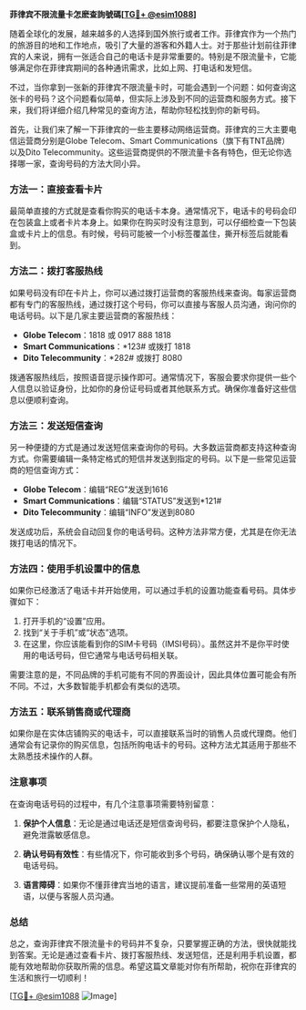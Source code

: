 **菲律宾不限流量卡怎麽查詢號碼[[TG💪+ @esim1088](https://t.me/s/esim1088)]**

随着全球化的发展，越来越多的人选择到国外旅行或者工作。菲律宾作为一个热门的旅游目的地和工作地点，吸引了大量的游客和外籍人士。对于那些计划前往菲律宾的人来说，拥有一张适合自己的电话卡是非常重要的。特别是不限流量卡，它能够满足你在菲律宾期间的各种通讯需求，比如上网、打电话和发短信。

不过，当你拿到一张新的菲律宾不限流量卡时，可能会遇到一个问题：如何查询这张卡的号码？这个问题看似简单，但实际上涉及到不同的运营商和服务方式。接下来，我们将详细介绍几种常见的查询方法，帮助你轻松找到你的新号码。

首先，让我们来了解一下菲律宾的一些主要移动网络运营商。菲律宾的三大主要电信运营商分别是Globe Telecom、Smart Communications（旗下有TNT品牌）以及Dito Telecommunity。这些运营商提供的不限流量卡各有特色，但无论你选择哪一家，查询号码的方法大同小异。

### 方法一：直接查看卡片

最简单直接的方式就是查看你购买的电话卡本身。通常情况下，电话卡的号码会印在包装盒上或者卡片本身上。如果你在购买时没有注意到，可以仔细检查一下包装盒或卡片上的信息。有时候，号码可能被一个小标签覆盖住，撕开标签后就能看到。

### 方法二：拨打客服热线

如果号码没有印在卡片上，你可以通过拨打运营商的客服热线来查询。每家运营商都有专门的客服热线，通过拨打这个号码，你可以直接与客服人员沟通，询问你的电话号码。以下是几家主要运营商的客服热线：

- **Globe Telecom**：1818 或 0917 888 1818  
- **Smart Communications**：*123# 或拨打 1818  
- **Dito Telecommunity**：*282# 或拨打 8080  

拨通客服热线后，按照语音提示操作即可。通常情况下，客服会要求你提供一些个人信息以验证身份，比如你的身份证号码或者其他联系方式。确保你准备好这些信息以便顺利查询。

### 方法三：发送短信查询

另一种便捷的方式是通过发送短信来查询你的号码。大多数运营商都支持这种查询方式。你需要编辑一条特定格式的短信并发送到指定的号码。以下是一些常见运营商的短信查询方式：

- **Globe Telecom**：编辑“REG”发送到1616  
- **Smart Communications**：编辑“STATUS”发送到*121#  
- **Dito Telecommunity**：编辑“INFO”发送到8080  

发送成功后，系统会自动回复你的电话号码。这种方法非常方便，尤其是在你无法拨打电话的情况下。

### 方法四：使用手机设置中的信息

如果你已经激活了电话卡并开始使用，可以通过手机的设置功能查看号码。具体步骤如下：

1. 打开手机的“设置”应用。
2. 找到“关于手机”或“状态”选项。
3. 在这里，你应该能看到你的SIM卡号码（IMSI号码）。虽然这并不是你平时使用的电话号码，但它通常与电话号码相关联。

需要注意的是，不同品牌的手机可能有不同的界面设计，因此具体位置可能会有所不同。不过，大多数智能手机都会有类似的选项。

### 方法五：联系销售商或代理商

如果你是在实体店铺购买的电话卡，可以直接联系当时的销售人员或代理商。他们通常会有记录你的购买信息，包括所购电话卡的号码。这种方法尤其适用于那些不太熟悉技术操作的人群。

### 注意事项

在查询电话号码的过程中，有几个注意事项需要特别留意：

1. **保护个人信息**：无论是通过电话还是短信查询号码，都要注意保护个人隐私，避免泄露敏感信息。
   
2. **确认号码有效性**：有些情况下，你可能收到多个号码，确保确认哪个是有效的电话号码。

3. **语言障碍**：如果你不懂菲律宾当地的语言，建议提前准备一些常用的英语短语，以便与客服人员沟通。

### 总结

总之，查询菲律宾不限流量卡的号码并不复杂，只要掌握正确的方法，很快就能找到答案。无论是通过查看卡片、拨打客服热线、发送短信，还是利用手机设置，都能有效地帮助你获取所需的信息。希望这篇文章能对你有所帮助，祝你在菲律宾的生活和旅行一切顺利！

[[TG💪+ @esim1088](https://t.me/s/esim1088) ![Image](https://i.postimg.cc/4NQfJmqS/Snipaste-2025-05-13-00-14-12.png)]